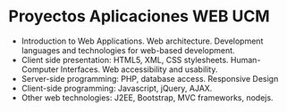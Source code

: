 # Proyectos Aplicaciones WEB UCM
- Introduction to Web Applications. Web architecture. Development languages and technologies for web-based development.
- Client side presentation: HTML5, XML, CSS stylesheets. Human-Computer Interfaces. Web accessibility and usability.
- Server-side programming: PHP, database access. Responsive Design
- Client-side programming: Javascript, jQuery, AJAX.
- Other web technologies: J2EE, Bootstrap, MVC frameworks, nodejs.
